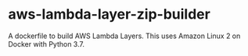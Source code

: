 # aws-lambda-layer-zip-builder
A dockerfile to build AWS Lambda Layers. This uses Amazon Linux 2 on Docker with Python 3.7.
